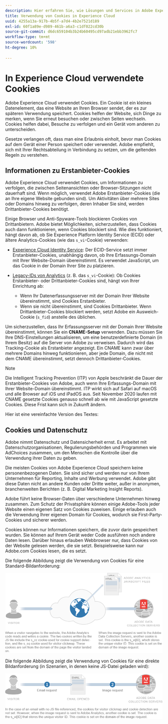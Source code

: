 ```yaml
---
description: Hier erfahren Sie, wie Lösungen und Services in Adobe Experience Cloud Cookies verwenden.
title: Verwendung von Cookies in Experience Cloud
uuid: 4255a13a-917b-4b5f-a7d4-4b2e7521d189
exl-id: 60f1a89e-d989-461b-a6a3-c1df022cd30b
source-git-commit: d6dc659104b3b24b60495cd97adb21ebb3962fc7
workflow-type: tm+mt
source-wordcount: '598'
ht-degree: 10%

---
```


# In Experience Cloud verwendete Cookies

Adobe Experience Cloud verwendet Cookies. Ein Cookie ist ein kleines Datenelement, das eine Website an Ihren Browser sendet, der es zur späteren Verwendung speichert. Cookies helfen der Website, sich Dinge zu merken, wenn Sie erneut besuchen oder zwischen Seiten wechseln. Cookies helfen dabei, Besuche zu verfolgen und ein Gerät vom anderen zu unterscheiden.

Gesetze verlangen oft, dass man eine Erlaubnis einholt, bevor man Cookies auf dem Gerät einer Person speichert oder verwendet. Adobe empfiehlt, sich mit Ihrer Rechtsabteilung in Verbindung zu setzen, um die geltenden Regeln zu verstehen.

## Informationen zu Erstanbieter-Cookies

Adobe Experience Cloud verwendet Cookies, um Informationen zu verfolgen, die zwischen Seitenansichten oder Browser-Sitzungen nicht dauerhaft sind. Wenn möglich, verwendet Adobe Erstanbieter-Cookies (die an Ihre eigene Website gebunden sind). Um Aktivitäten über mehrere Sites oder Domains hinweg zu verfolgen, deren Inhaber Sie sind, werden Drittanbieter-Cookies benötigt.

Einige Browser und Anti-Spyware-Tools blockieren Cookies von Drittanbietern. Adobe bietet Möglichkeiten, sicherzustellen, dass Cookies auch dann funktionieren, wenn Cookies blockiert sind. Wie dies funktioniert, hängt davon ab, ob Sie Experience Platform Identity Service (ECID) oder ältere Analytics-Cookies (wie das `s_vi`-Cookie) verwenden:

* [Experience Cloud Identity Service](https://experienceleague.adobe.com/en/docs/id-service/using/intro/overview): Der ECID-Service setzt immer Erstanbieter-Cookies, unabhängig davon, ob Ihre Erfassungs-Domain mit Ihrer Website-Domain übereinstimmt. Es verwendet JavaScript, um das Cookie in der Domain Ihrer Site zu platzieren.

* [Legacy-IDs von Analytics](analytics.md) (z. B. das `s_vi`-Cookie): Ob Cookies Erstanbieter- oder Drittanbieter-Cookies sind, hängt von Ihrer Einrichtung ab:

   * Wenn Ihr Datenerfassungsserver mit der Domain Ihrer Website übereinstimmt, sind Cookies Erstanbieter.
   * Wenn sie nicht übereinstimmt, sind Cookies Drittanbieter. Wenn Drittanbieter-Cookies blockiert werden, setzt Adobe ein Ausweich-Cookie (`s_fid`) anstelle des üblichen.

Um sicherzustellen, dass Ihr Erfassungsserver mit der Domain Ihrer Website übereinstimmt, können Sie ein **CNAME-Setup** verwenden. Dazu müssen Sie Ihre DNS-Einstellungen aktualisieren, um eine benutzerdefinierte Domain (in Ihrem Besitz) auf die Server von Adobe zu verweisen. Dadurch wird das Tracking-Cookie als Erstanbieter angezeigt. Ein CNAME kann zwar über mehrere Domains hinweg funktionieren, aber jede Domain, die nicht mit dem CNAME übereinstimmt, setzt dennoch Drittanbieter-Cookies.

>[!NOTE]
>
>Die Intelligent Tracking Prevention (ITP) von Apple beschränkt die Dauer der Erstanbieter-Cookies von Adobe, auch wenn Ihre Erfassungs-Domain mit Ihrer Website-Domain übereinstimmt. ITP wirkt sich auf Safari auf macOS und alle Browser auf iOS und iPadOS aus. Seit November 2020 laufen mit CNAME gesetzte Cookies genauso schnell ab wie mit JavaScript gesetzte Cookies. Diese Frist kann sich in Zukunft ändern.

Hier ist eine vereinfachte Version des Textes:

## Cookies und Datenschutz

Adobe nimmt Datenschutz und Datensicherheit ernst. Es arbeitet mit Datenschutzorganisationen, Regulierungsbehörden und Programmen wie AdChoices zusammen, um den Menschen die Kontrolle über die Verwendung ihrer Daten zu geben.

Die meisten Cookies von Adobe Experience Cloud speichern keine personenbezogenen Daten. Sie sind sicher und werden nur von Ihrem Unternehmen für Reporting, Inhalte und Werbung verwendet. Adobe gibt diese Daten nicht an andere Kunden oder Dritte weiter, außer in anonymen, branchenweiten Berichten (z. B. Digital Marketing Insight Reports).

Adobe führt keine Browser-Daten über verschiedene Unternehmen hinweg zusammen. Zum Schutz der Privatsphäre können einige Adobe-Tools jeder Website einen eigenen Satz von Cookies zuweisen. Einige erlauben auch die Verwendung Ihrer eigenen Domain für Cookies, wodurch sie First-Party-Cookies und sicherer werden.

Cookies können nur Informationen speichern, die zuvor darin gespeichert wurden. Sie können auf Ihrem Gerät weder Code ausführen noch andere Daten lesen. Darüber hinaus erlauben Webbrowser nur, dass Cookies von der Website gelesen werden, die sie setzt. Beispielsweise kann nur Adobe.com Cookies lesen, die es setzt.

Die folgende Abbildung zeigt die Verwendung von Cookies für eine Standard-Bildanforderung:

![Verwendung von Cookies für eine Standardbildanforderung](assets/CookiesProcessGraphic-01.png)

Die folgende Abbildung zeigt die Verwendung von Cookies für eine direkte Bildanforderung (in Szenarien, in denen keine JS-Datei geladen wird):

![Cookie-Nutzung für eine direkte Bildanforderung](assets/CookiesProcessGraphic2.png)
